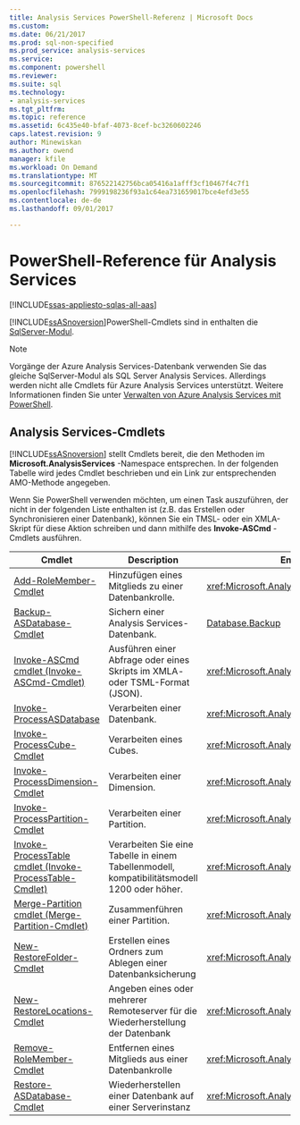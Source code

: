 ```yaml
---
title: Analysis Services PowerShell-Referenz | Microsoft Docs
ms.custom: 
ms.date: 06/21/2017
ms.prod: sql-non-specified
ms.prod_service: analysis-services
ms.service: 
ms.component: powershell
ms.reviewer: 
ms.suite: sql
ms.technology:
- analysis-services
ms.tgt_pltfrm: 
ms.topic: reference
ms.assetid: 6c435e40-bfaf-4073-8cef-bc3260602246
caps.latest.revision: 9
author: Minewiskan
ms.author: owend
manager: kfile
ms.workload: On Demand
ms.translationtype: MT
ms.sourcegitcommit: 876522142756bca05416a1afff3cf10467f4c7f1
ms.openlocfilehash: 7999198236f93a1c64ea731659017bce4efd3e55
ms.contentlocale: de-de
ms.lasthandoff: 09/01/2017

---
```

# <a name="analysis-services-powershell-reference"></a>PowerShell-Reference für Analysis Services

[!INCLUDE[ssas-appliesto-sqlas-all-aas](../../includes/ssas-appliesto-sqlas-all-aas.md)]


  [!INCLUDE[ssASnoversion](../../includes/ssasnoversion-md.md)]PowerShell-Cmdlets sind in enthalten die [SqlServer-Modul](https://www.powershellgallery.com/packages/SqlServer/21.0.17099). 
  
>[!NOTE] 
> Vorgänge der Azure Analysis Services-Datenbank verwenden Sie das gleiche SqlServer-Modul als SQL Server Analysis Services. Allerdings werden nicht alle Cmdlets für Azure Analysis Services unterstützt. Weitere Informationen finden Sie unter [Verwalten von Azure Analysis Services mit PowerShell](https://docs.microsoft.com/azure/analysis-services/analysis-services-powershell).
  
##  <a name="bkmk_cmdlets"></a> Analysis Services-Cmdlets  
 [!INCLUDE[ssASnoversion](../../includes/ssasnoversion-md.md)] stellt Cmdlets bereit, die den Methoden im **Microsoft.AnalysisServices** -Namespace entsprechen. In der folgenden Tabelle wird jedes Cmdlet beschrieben und ein Link zur entsprechenden AMO-Methode angegeben.  
  
 Wenn Sie PowerShell verwenden möchten, um einen Task auszuführen, der nicht in der folgenden Liste enthalten ist (z.B. das Erstellen oder Synchronisieren einer Datenbank), können Sie ein TMSL- oder ein XMLA-Skript für diese Aktion schreiben und dann mithilfe des **Invoke-ASCmd** -Cmdlets ausführen.  
  
|Cmdlet|Description|Entsprechende AMO-Methoden|  
|------------|-----------------|----------------------------|  
|[Add-RoleMember-Cmdlet](../../analysis-services/powershell/add-rolemember-cmdlet.md)|Hinzufügen eines Mitglieds zu einer Datenbankrolle.|<xref:Microsoft.AnalysisServices.RoleMemberCollection.Add%2A>|  
|[Backup-ASDatabase-Cmdlet](../../analysis-services/powershell/backup-asdatabase-cmdlet.md)|Sichern einer Analysis Services-Datenbank.|[Database.Backup](https://msdn.microsoft.com/library/microsoft.analysisservices.database.backup.aspx)|  
|[Invoke-ASCmd cmdlet (Invoke-ASCmd-Cmdlet)](../../analysis-services/powershell/invoke-ascmd-cmdlet.md)|Ausführen einer Abfrage oder eines Skripts im XMLA- oder TSML-Format (JSON).|<xref:Microsoft.AnalysisServices.Core.Server.Execute%2A>|  
|[Invoke-ProcessASDatabase](../../analysis-services/powershell/invoke-processasdatabase.md)|Verarbeiten einer Datenbank.|<xref:Microsoft.AnalysisServices.IProcessable.Process%2A>|  
|[Invoke-ProcessCube-Cmdlet](../../analysis-services/powershell/invoke-processcube-cmdlet.md)|Verarbeiten eines Cubes.|<xref:Microsoft.AnalysisServices.IProcessable.Process%2A>|  
|[Invoke-ProcessDimension-Cmdlet](../../analysis-services/powershell/invoke-processdimension-cmdlet.md)|Verarbeiten einer Dimension.|<xref:Microsoft.AnalysisServices.IProcessable.Process%2A>|  
|[Invoke-ProcessPartition-Cmdlet](../../analysis-services/powershell/invoke-processpartition-cmdlet.md)|Verarbeiten einer Partition.|<xref:Microsoft.AnalysisServices.IProcessable.Process%2A>|  
|[Invoke-ProcessTable cmdlet (Invoke-ProcessTable-Cmdlet)](../../analysis-services/powershell/invoke-processtable-cmdlet.md)|Verarbeiten Sie eine Tabelle in einem Tabellenmodell, kompatibilitätsmodell 1200 oder höher.|<xref:Microsoft.AnalysisServices.IProcessable.Process%2A>|  
|[Merge-Partition cmdlet (Merge-Partition-Cmdlet)](../../analysis-services/powershell/merge-partition-cmdlet.md)|Zusammenführen einer Partition.|<xref:Microsoft.AnalysisServices.Partition.Merge%2A>|  
|[New-RestoreFolder-Cmdlet](../../analysis-services/powershell/new-restorefolder-cmdlet.md)|Erstellen eines Ordners zum Ablegen einer Datenbanksicherung|<xref:Microsoft.AnalysisServices.RestoreFolder>|  
|[New-RestoreLocations-Cmdlet](../../analysis-services/powershell/new-restorelocation-cmdlet.md)|Angeben eines oder mehrerer Remoteserver für die Wiederherstellung der Datenbank|<xref:Microsoft.AnalysisServices.RestoreLocation>|  
|[Remove-RoleMember-Cmdlet](../../analysis-services/powershell/remove-rolemember-cmdlet.md)|Entfernen eines Mitglieds aus einer Datenbankrolle|<xref:Microsoft.AnalysisServices.RoleMemberCollection.Remove%2A>|  
|[Restore-ASDatabase-Cmdlet](../../analysis-services/powershell/restore-asdatabase-cmdlet.md)|Wiederherstellen einer Datenbank auf einer Serverinstanz|<xref:Microsoft.AnalysisServices.Core.Server.Restore%2A>|  
  

  
  

